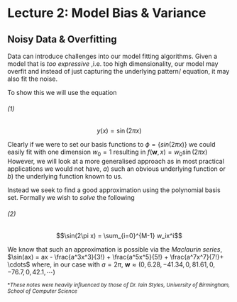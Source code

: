 # Lecture 2: Model Bias & Variance

## Noisy Data & Overfitting

Data can introduce challenges into our model fitting algorithms. Given a model that is *too expressive* ,i.e. too high dimensionality, our model may overfit and instead of just capturing the underlying pattern/ equation, it may also fit the noise.

To show this we will use the equation

###### (1)

$$y(x) = \sin(2\pi x)$$

Clearly if we were to set our basis functions to $\phi = \{sin(2\pi x)\}$ we could easily fit with one dimension $w_0 = 1$ resulting in $f(\textbf{w},x)= w_0\sin(2\pi x)$ However, we will look at a more generalised approach as in most practical applications we would not have, $a)$ such an obvious underlying function or $b)$ the underlying function known to us.

Instead we seek to find a good approximation using the polynomial basis set. Formally we wish to *solve* the following

###### (2) 

$$\sin(2\pi x) = \sum_{i=0}^{M-1} w_ix^i$$

We know that such an approximation is possible via the *Maclaurin series*, $\sin(ax) = ax - \frac{a^3x^3}{3!} + \frac{a^5x^5}{5!} + \frac{a^7x^7}{7!}+ \cdots$ where, in our case with $a = 2\pi$, $\textbf{w} \approx ( 0, 6.28, − 41.34, 0, 81.61, 0, − 76.7, 0, 42.1, \cdots)$



<sub>**These notes were heavily influenced by those of Dr. Iain Styles, University of Birmingham, School of Computer Science*</sub>